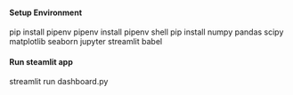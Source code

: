 #### Setup Environment
pip install pipenv
pipenv install 
pipenv shell
pip install numpy pandas scipy matplotlib seaborn jupyter streamlit babel

#### Run steamlit app
streamlit run dashboard.py